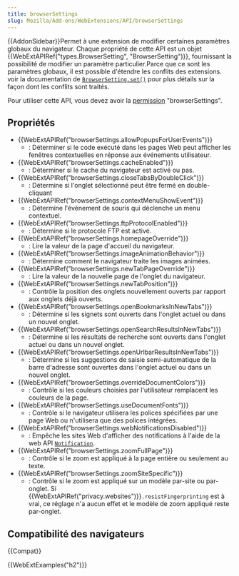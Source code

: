 ```yaml
---
title: browserSettings
slug: Mozilla/Add-ons/WebExtensions/API/browserSettings
---
```


{{AddonSidebar}}Permet à une extension de modifier certaines paramètres globaux du navigateur. Chaque propriété de cette API est un objet {{WebExtAPIRef("types.BrowserSetting", "BrowserSetting")}}, fournissant la possibilité de modifier un paramètre particulier.Parce que ce sont les paramètres globaux, il est possible d'étendre les conflits des extensions. voir la documentation de [`BrowserSetting.set()`](/fr/Add-ons/WebExtensions/API/types/BrowserSetting/set) pour plus détails sur la façon dont les conflits sont traités.

Pour utiliser cette API, vous devez avoir la [permission](/fr/Add-ons/WebExtensions/manifest.json/permissions) "browserSettings".

## Propriétés

- {{WebExtAPIRef("browserSettings.allowPopupsForUserEvents")}}
  - : Déterminer si le code exécuté dans les pages Web peut afficher les fenêtres contextuelles en réponse aux événements utilisateur.
- {{WebExtAPIRef("browserSettings.cacheEnabled")}}
  - : Déterminer si le cache du navigateur est activé ou pas.
- {{WebExtAPIRef("browserSettings.closeTabsByDoubleClick")}}
  - : Détermine si l'onglet sélectionné peut être fermé en double-cliquant
- {{WebExtAPIRef("browserSettings.contextMenuShowEvent")}}
  - : Détermine l'événement de souris qui déclenche un menu contextuel.
- {{WebExtAPIRef("browserSettings.ftpProtocolEnabled")}}
  - : Détermine si le protocole FTP est activé.
- {{WebExtAPIRef("browserSettings.homepageOverride")}}
  - : Lire la valeur de la page d'accueil du navigateur.
- {{WebExtAPIRef("browserSettings.imageAnimationBehavior")}}
  - : Détermine comment le navigateur traite les images animées.
- {{WebExtAPIRef("browserSettings.newTabPageOverride")}}
  - : Lire la valeur de la nouvelle page de l'onglet du navigateur.
- {{WebExtAPIRef("browserSettings.newTabPosition")}}
  - : Contrôle la position des onglets nouvellement ouverts par rapport aux onglets déjà ouverts.
- {{WebExtAPIRef("browserSettings.openBookmarksInNewTabs")}}
  - : Détermine si les signets sont ouverts dans l'onglet actuel ou dans un nouvel onglet.
- {{WebExtAPIRef("browserSettings.openSearchResultsInNewTabs")}}
  - : Détermine si les résultats de recherche sont ouverts dans l'onglet actuel ou dans un nouvel onglet.
- {{WebExtAPIRef("browserSettings.openUrlbarResultsInNewTabs")}}
  - : Détermine si les suggestions de saisie semi-automatique de la barre d'adresse sont ouvertes dans l'onglet actuel ou dans un nouvel onglet.
- {{WebExtAPIRef("browserSettings.overrideDocumentColors")}}
  - : Contrôle si les couleurs choisies par l'utilisateur remplacent les couleurs de la page.
- {{WebExtAPIRef("browserSettings.useDocumentFonts")}}
  - : Contrôle si le navigateur utilisera les polices spécifiées par une page Web ou n'utilisera que des polices intégrées.
- {{WebExtAPIRef("browserSettings.webNotificationsDisabled")}}
  - : Empêche les sites Web d'afficher des notifications à l'aide de la web API [`Notification`](/fr/docs/Web/API/notification).
- {{WebExtAPIRef("browserSettings.zoomFullPage")}}
  - : Contrôle si le zoom est appliqué à la page entière ou seulement au texte.
- {{WebExtAPIRef("browserSettings.zoomSiteSpecific")}}
  - : Contrôle si le zoom est appliqué sur un modèle par-site ou par-onglet. Si {{WebExtAPIRef("privacy.websites")}}`.resistFingerprinting` est à vrai, ce réglage n'a aucun effet et le modèle de zoom appliqué reste par-onglet.

## Compatibilité des navigateurs

{{Compat}}

{{WebExtExamples("h2")}}
